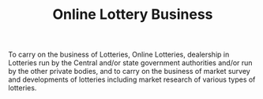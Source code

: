﻿---
title: "Online Lottery Business"
weight: 350
layout: docs
---


To carry on the business of Lotteries, Online Lotteries, dealership in Lotteries run by the Central and/or state government authorities and/or run by the other private bodies, and to carry on the business of market survey and developments of lotteries including market research of various types of lotteries.
